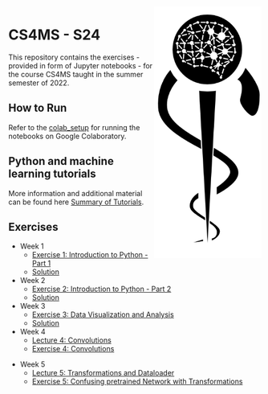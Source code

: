 <img src="images/logo_CS_MS_final.png" height="500" align="right"> 

# CS4MS - S24

This repository contains the exercises - provided in form of Jupyter notebooks - for the course CS4MS taught in the summer semester of 2022.

## How to Run

Refer to the [colab_setup](documents/ColabSetup.md) for running the notebooks on Google Colaboratory.

## Python and machine learning tutorials

More information and additional material can be found here [Summary of Tutorials](documents/ListOfTutorials.md).

## Exercises
- Week 1
  - [Exercise 1: Introduction to Python - Part 1](https://colab.research.google.com/github/CS4MS/CS4MS_S24/blob/main/exercises/Exercise_1.ipynb)
  - [Solution](https://colab.research.google.com/github/CS4MS/CS4MS_S24/blob/main/solutions/Exercise_1_Solution.ipynb)
- Week 2
  - [Exercise 2: Introduction to Python - Part 2](https://colab.research.google.com/github/CS4MS/CS4MS_S24/blob/main/exercises/Exercise_2.ipynb)
  - [Solution](https://colab.research.google.com/github/CS4MS/CS4MS_S24/blob/main/solutions/Exercise_2_Solution.ipynb)
- Week 3
  - [Exercise 3: Data Visualization and Analysis](https://colab.research.google.com/github/CS4MS/CS4MS_S24/blob/main/exercises/Exercise_3.ipynb)
  - [Solution](https://colab.research.google.com/github/CS4MS/CS4MS_S24/blob/main/solutions/Exercise_3_Solution.ipynb)
- Week 4
  - [Lecture 4: Convolutions](https://colab.research.google.com/github/CS4MS/CS4MS_S24/blob/main/lectures/Lecture_4.ipynb)
  - [Exercise 4: Convolutions](https://colab.research.google.com/github/CS4MS/CS4MS_S24/blob/main/exercises/Exercise_4.ipynb)
<!---
  - [Solution](https://colab.research.google.com/github/CS4MS/CS4MS_S24/blob/main/solutions/Exercise_4_Solution.ipynb) -->
- Week 5
  - [Lecture 5: Transformations and Dataloader](https://colab.research.google.com/github/CS4MS/CS4MS_S24/blob/main/lectures/Lecture_5.ipynb)
  - [Exercise 5: Confusing pretrained Network with Transformations](https://colab.research.google.com/github/CS4MS/CS4MS_S24/blob/main/exercises/Exercise_5.ipynb) 
<!--- 
  - [Solution](https://colab.research.google.com/github/CS4MS/CS4MS_S24/blob/main/solutions/Exercise_5_Solution.ipynb)
- Week 6
  - [Exercise 6: Metrics and Object Oriented Programming](https://colab.research.google.com/github/CS4MS/CS4MS_S24/blob/main/exercises/Exercise_6.ipynb)
  - [Solution](https://colab.research.google.com/github/CS4MS/CS4MS_S24/blob/main/solutions/Exercise_6_Solution.ipynb)
- Week 7
  - [Exercise 7a: Network Setup and First Training - part 1](https://colab.research.google.com/github/CS4MS/CS4MS_S24/blob/main/exercises/Exercise_7a.ipynb)
  - [Solution](https://colab.research.google.com/github/CS4MS/CS4MS_S24/blob/main/solutions/Exercise_7a_Solution.ipynb)
  - [Exercise 7b: Network Setup and First Training - part 2](https://colab.research.google.com/github/CS4MS/CS4MS_S24/blob/main/exercises/Exercise_7b.ipynb)
  - [Solution](https://colab.research.google.com/github/CS4MS/CS4MS_S24/blob/main/solutions/Exercise_7b_Solution.ipynb) -->
  
